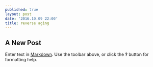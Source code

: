 ```yaml
---
published: true
layout: post
date: '2016.10.09 22:00'
title: reverse aging
---
```

## A New Post

Enter text in [Markdown](http://daringfireball.net/projects/markdown/). Use the toolbar above, or click the **?** button for formatting help.
